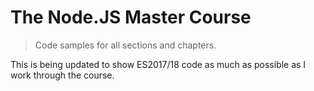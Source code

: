 # The Node.JS Master Course

> Code samples for all sections and chapters.

This is being updated to show ES2017/18 code as much as possible as I work through the course.